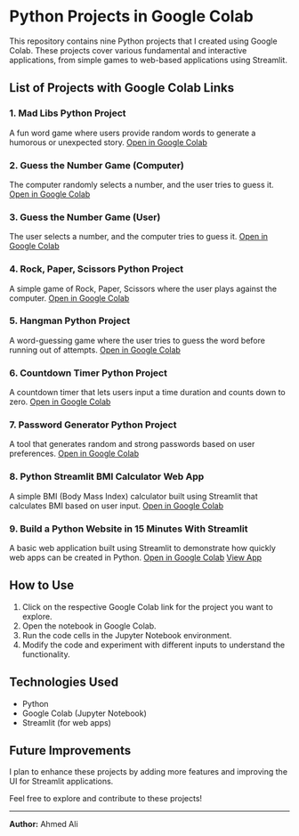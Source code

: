 # Python Projects in Google Colab

This repository contains nine Python projects that I created using Google Colab. These projects cover various fundamental and interactive applications, from simple games to web-based applications using Streamlit.

## List of Projects with Google Colab Links

### 1. Mad Libs Python Project
A fun word game where users provide random words to generate a humorous or unexpected story.
[Open in Google Colab](<https://colab.research.google.com/drive/1s8RnMKHgguaQb-o97AEnP-6cPoJVV9fZ?usp=sharing>)

### 2. Guess the Number Game (Computer)
The computer randomly selects a number, and the user tries to guess it.
[Open in Google Colab](<https://colab.research.google.com/drive/1urV5tH_IL0WAjgDlI14nBF1P4kfGmaVl?usp=sharing>)

### 3. Guess the Number Game (User)
The user selects a number, and the computer tries to guess it.
[Open in Google Colab](<https://colab.research.google.com/drive/11Ym78TQFzGDmuRjNC_24d5I_WfwoOUWP?usp=sharing>)

### 4. Rock, Paper, Scissors Python Project
A simple game of Rock, Paper, Scissors where the user plays against the computer.
[Open in Google Colab](<https://colab.research.google.com/drive/1Lnyi3a6chau5liFLFxOlKOtSmpQM5HeZ?usp=sharing>)

### 5. Hangman Python Project
A word-guessing game where the user tries to guess the word before running out of attempts.
[Open in Google Colab](<https://colab.research.google.com/drive/1xq1BIZFcBlmHd3oEWJYiGp3C_RoyxWKd?usp=sharing>)

### 6. Countdown Timer Python Project
A countdown timer that lets users input a time duration and counts down to zero.
[Open in Google Colab](<https://colab.research.google.com/drive/1R0TTKe44D2EGFRplNttcKyFRTducG4oG?usp=sharing>)

### 7. Password Generator Python Project
A tool that generates random and strong passwords based on user preferences.
[Open in Google Colab](<https://colab.research.google.com/drive/1L-Zq0szFfETIUlFsWnf_s49MbVlqBX_B?usp=sharing>)

### 8. Python Streamlit BMI Calculator Web App
A simple BMI (Body Mass Index) calculator built using Streamlit that calculates BMI based on user input.
[Open in Google Colab](<https://colab.research.google.com/drive/1WSBs5E5Kari92MxQ8zQYbPkK8I1VOPkw?usp=sharing>)

### 9. Build a Python Website in 15 Minutes With Streamlit
A basic web application built using Streamlit to demonstrate how quickly web apps can be created in Python.
[Open in Google Colab](<[https://colab.research.google.com/drive/1WSBs5E5Kari92MxQ8zQYbPkK8I1VOPkw?usp=sharing](https://colab.research.google.com/drive/1O0U826eDRok0HEX7QruHWrcoHQlkCNVx?usp=sharing)>)
[View App](<(https://python-projec-fppizbzpxnstwvanur499u.streamlit.app/)>)

## How to Use
1. Click on the respective Google Colab link for the project you want to explore.
2. Open the notebook in Google Colab.
3. Run the code cells in the Jupyter Notebook environment.
4. Modify the code and experiment with different inputs to understand the functionality.

## Technologies Used
- Python
- Google Colab (Jupyter Notebook)
- Streamlit (for web apps)

## Future Improvements
I plan to enhance these projects by adding more features and improving the UI for Streamlit applications.

Feel free to explore and contribute to these projects!

---
**Author:** Ahmed Ali


